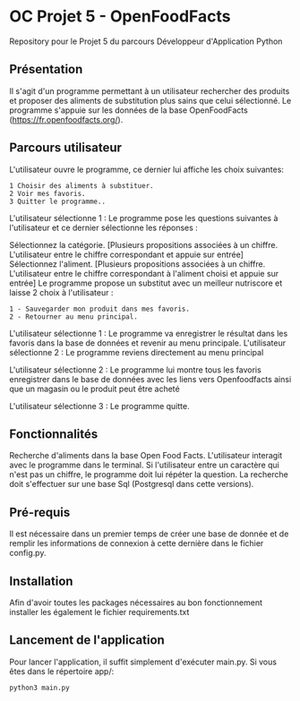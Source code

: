 # **OC Projet 5 - OpenFoodFacts**

Repository pour le Projet 5 du parcours Développeur d'Application Python

## **Présentation**
Il s'agit d'un programme permettant à un utilisateur rechercher des produits et proposer des aliments de substitution
plus sains que celui sélectionné. Le programme s'appuie sur les données de la base OpenFoodFacts 
(https://fr.openfoodfacts.org/).

## **Parcours utilisateur**
L'utilisateur ouvre le programme, ce dernier lui affiche les choix suivantes:

    1 Choisir des aliments à substituer. 
    2 Voir mes favoris. 
    3 Quitter le programme..

L'utilisateur sélectionne 1 : Le programme pose les questions suivantes à l'utilisateur et ce dernier sélectionne les réponses :

Sélectionnez la catégorie. [Plusieurs propositions associées à un chiffre. L'utilisateur entre le chiffre correspondant et appuie sur entrée]
Sélectionnez l'aliment. [Plusieurs propositions associées à un chiffre. L'utilisateur entre le chiffre correspondant à l'aliment choisi et appuie sur entrée]
Le programme propose un substitut avec un meilleur nutriscore et laisse 2 choix à l'utilisateur :

    1 - Sauvegarder mon produit dans mes favoris. 
    2 - Retourner au menu principal.

L'utilisateur sélectionne 1 :  Le programme va enregistrer le résultat dans les favoris dans la base de données et revenir au menu principale.
L'utilisateur sélectionne 2 : Le programme reviens directement au menu principal


L'utilisateur sélectionne 2 : Le programme lui montre tous les favoris enregistrer dans le base de données avec les liens vers Openfoodfacts ainsi que un magasin ou le produit peut être acheté

L'utilisateur sélectionne 3 : Le programme quitte.

## **Fonctionnalités**
Recherche d'aliments dans la base Open Food Facts.
L'utilisateur interagit avec le programme dans le terminal.
Si l'utilisateur entre un caractère qui n'est pas un chiffre, le programme doit lui répéter la question.
La recherche doit s'effectuer sur une base Sql (Postgresql dans cette versions).

## **Pré-requis**
Il est nécessaire dans un premier temps de créer une base de donnée et de remplir les informations de connexion à cette dernière dans le fichier config.py.

## **Installation**
Afin d'avoir toutes les packages nécessaires au bon fonctionnement installer les également le fichier requirements.txt
## **Lancement de l'application**
Pour lancer l'application, il suffit simplement d'exécuter main.py. Si vous êtes dans le répertoire app/:

    python3 main.py



